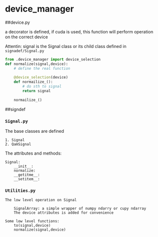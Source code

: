 # device_manager

##device.py 

a decorator is defined, if cuda is used, this function will perform operation on the correct device 

Attentin:
    signal is the Signal class or its child class defined in ```signadef/Signal.py```

```python
from .device_manager import device_selection
def normalize(signal,device):
    # define the real function
    
    @device_selection(device)
    def normailize_():
        # do sth to signal
        return signal
    
    normailize_()
```

##signdef

### ```Signal.py```

The base classes are defined
    
    1. Signal
    2. QamSignal

The attributes and methods:

    Signal:
        __init__:
        normalize:
        __getitme__:
        __setitem__:




### ```Utilities.py```

    The low level operation on Signal
    
        SignalArray: a simple wrapper of numpy ndarry or cupy ndarray
        The device attributes is added for convenience
    
    Some low level functions:
        to(signal,device)
        normalize(signal,device)